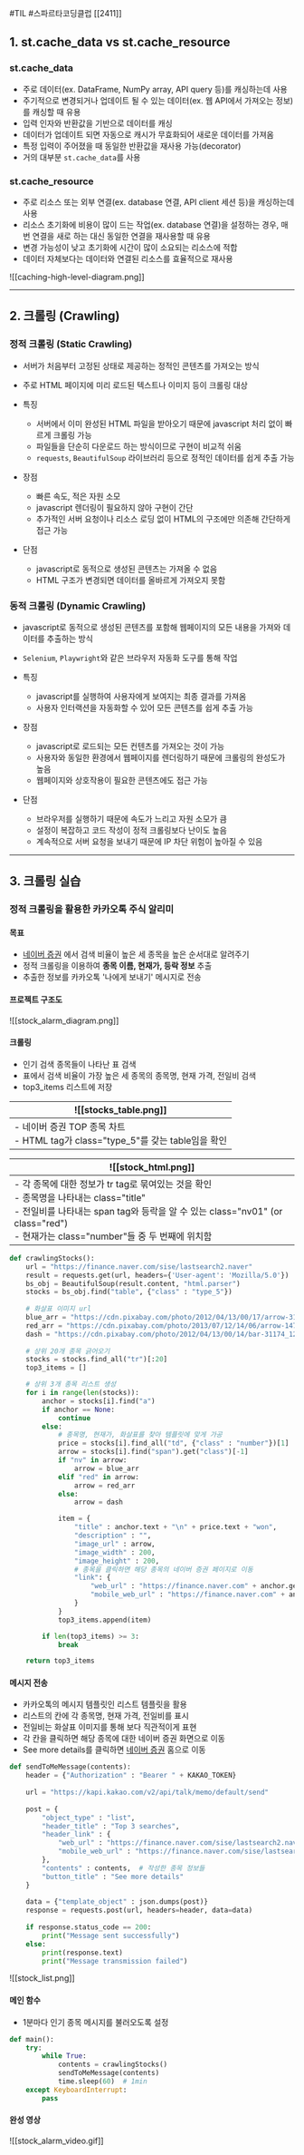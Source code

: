 #TIL #스파르타코딩클럽 [[2411]]

## 1. st.cache_data vs st.cache_resource
### st.cache_data
- 주로 데이터(ex. DataFrame, NumPy array, API query 등)를 캐싱하는데 사용
- 주기적으로 변경되거나 업데이트 될 수 있는 데이터(ex. 웹 API에서 가져오는 정보)를 캐싱할 때 유용
- 입력 인자와 반환값을 기반으로 데이터를 캐싱
- 데이터가 업데이트 되면 자동으로 캐시가 무효화되어 새로운 데이터를 가져옴
- 특정 입력이 주어졌을 때 동일한 반환값을 재사용 가능(decorator)
- 거의 대부분 `st.cache_data`를 사용


### st.cache_resource
- 주로 리소스 또는 외부 연결(ex. database 연결, API client 세션 등)을 캐싱하는데 사용
- 리소스 초기화에 비용이 많이 드는 작업(ex. database 연결)을 설정하는 경우, 매번 연결을 새로 하는 대신 동일한 연결을 재사용할 때 유용
- 변경 가능성이 낮고 초기화에 시간이 많이 소요되는 리소스에 적합
- 데이터 자체보다는 데이터와 연결된 리소스를 효율적으로 재사용

![[caching-high-level-diagram.png]]

---
## 2. 크롤링 (Crawling)
### 정적 크롤링 (Static Crawling)
- 서버가 처음부터 고정된 상태로 제공하는 정적인 콘텐츠를 가져오는 방식
- 주로 HTML 페이지에 미리 로드된 텍스트나 이미지 등이 크롤링 대상

- 특징
	- 서버에서 이미 완성된 HTML 파일을 받아오기 때문에 javascript 처리 없이 빠르게 크롤링 가능
	- 파일들을 단순히 다운로드 하는 방식이므로 구현이 비교적 쉬움
	- `requests`, `BeautifulSoup` 라이브러리 등으로 정적인 데이터를 쉽게 추출 가능

- 장점
	- 빠른 속도, 적은 자원 소모
	- javascript 렌더링이 필요하지 않아 구현이 간단
	- 추가적인 서버 요청이나 리소스 로딩 없이 HTML의 구조에만 의존해 간단하게 접근 가능

- 단점
	- javascript로 동적으로 생성된 콘텐츠는 가져올 수 없음
	- HTML 구조가 변경되면 데이터를 올바르게 가져오지 못함


### 동적 크롤링 (Dynamic Crawling)
- javascript로 동적으로 생성된 콘텐츠를 포함해 웹페이지의 모든 내용을 가져와 데이터를 추출하는 방식
- `Selenium`, `Playwright`와 같은 브라우저 자동화 도구를 통해 작업

- 특징
	- javascript를 실행하여 사용자에게 보여지는 최종 결과를 가져옴
	- 사용자 인터랙션을 자동화할 수 있어 모든 콘텐츠를 쉽게 추출 가능

- 장점
	- javascript로 로드되는 모든 컨텐츠를 가져오는 것이 가능
	- 사용자와 동일한 환경에서 웹페이지를 렌더링하기 때문에 크롤링의 완성도가 높음
	- 웹페이지와 상호작용이 필요한 콘텐츠에도 접근 가능

- 단점
	- 브라우저를 실행하기 때문에 속도가 느리고 자원 소모가 큼
	- 설정이 복잡하고 코드 작성이 정적 크롤링보다 난이도 높음
	- 계속적으로 서버 요청을 보내기 때문에 IP 차단 위험이 높아질 수 있음

---
## 3. 크롤링 실습
### 정적 크롤링을 활용한 카카오톡 주식 알리미
#### 목표
- [네이버 증권](https://finance.naver.com/) 에서 검색 비율이 높은 세 종목을 높은 순서대로 알려주기
- 정적 크롤링을 이용하여 **종목 이름, 현재가, 등락 정보** 추출
- 추출한 정보를 카카오톡 '나에게 보내기' 메시지로 전송

#### 프로젝트 구조도
![[stock_alarm_diagram.png]]

#### **크롤링**
- 인기 검색 종목들이 나타난 표 검색
- 표에서 검색 비율이 가장 높은 세 종목의 종목명, 현재 가격, 전일비 검색
- top3_items 리스트에 저장

| ![[stocks_table.png]]                                           |
| --------------------------------------------------------------- |
| - 네이버 증권 TOP 종목 차트<br>- HTML tag가 class="type_5"를 갖는 table임을 확인 |

| ![[stock_html.png]]                                                                                                                                                    |
| ---------------------------------------------------------------------------------------------------------------------------------------------------------------------- |
| - 각 종목에 대한 정보가 tr tag로 묶여있는 것을 확인<br>- 종목명을 나타내는 class="title"<br>- 전일비를 나타내는 span tag와 등락을 알 수 있는 class="nv01" (or class="red")<br>- 현재가는 class="number"들 중 두 번째에 위치함 |

```python
def crawlingStocks():
    url = "https://finance.naver.com/sise/lastsearch2.naver"
    result = requests.get(url, headers={'User-agent': 'Mozilla/5.0'})
    bs_obj = BeautifulSoup(result.content, "html.parser")
    stocks = bs_obj.find("table", {"class" : "type_5"})
    
    # 화살표 이미지 url
    blue_arr = "https://cdn.pixabay.com/photo/2012/04/13/00/17/arrow-31192_1280.png"
    red_arr = "https://cdn.pixabay.com/photo/2013/07/12/14/06/arrow-147743_1280.png"
    dash = "https://cdn.pixabay.com/photo/2012/04/13/00/14/bar-31174_1280.png"
        
    # 상위 20개 종목 긁어오기
    stocks = stocks.find_all("tr")[:20]
    top3_items = []

	# 상위 3개 종목 리스트 생성 
    for i in range(len(stocks)):
        anchor = stocks[i].find("a")
        if anchor == None:
            continue
        else:
	        # 종목명, 현재가, 화살표를 찾아 템플릿에 맞게 가공
            price = stocks[i].find_all("td", {"class" : "number"})[1]
            arrow = stocks[i].find("span").get("class")[-1]
            if "nv" in arrow:
                arrow = blue_arr
            elif "red" in arrow:
                arrow = red_arr
            else:
                arrow = dash

            item = {
                "title" : anchor.text + "\n" + price.text + "won",
                "description" : "",
                "image_url" : arrow,
                "image_width" : 200,
                "image_height" : 200,
                # 종목을 클릭하면 해당 종목의 네이버 증권 페이지로 이동
                "link": {
                    "web_url" : "https://finance.naver.com" + anchor.get("href"),
                    "mobile_web_url" : "https://finance.naver.com" + anchor.get("href")
                }
            }
            top3_items.append(item)

        if len(top3_items) >= 3:
            break

    return top3_items
```

#### 메시지 전송
- 카카오톡의 메시지 템플릿인 리스트 템플릿을 활용
- 리스트의 칸에 각 종목명, 현재 가격, 전일비를 표시
- 전일비는 화살표 이미지를 통해 보다 직관적이게 표현
- 각 칸을 클릭하면 해당 종목에 대한 네이버 증권 화면으로 이동
- See more details를 클릭하면 [네이버 증권](https://finance.naver.com/) 홈으로 이동
```python
def sendToMeMessage(contents):
    header = {"Authorization" : "Bearer " + KAKAO_TOKEN}
    
    url = "https://kapi.kakao.com/v2/api/talk/memo/default/send"
    
    post = {
        "object_type" : "list",
        "header_title" : "Top 3 searches",
        "header_link" : {
            "web_url" : "https://finance.naver.com/sise/lastsearch2.naver",
            "mobile_web_url" : "https://finance.naver.com/sise/lastsearch2.naver"
        },
        "contents" : contents,  # 작성한 종목 정보들
        "button_title" : "See more details"
    }
    
    data = {"template_object" : json.dumps(post)}
    response = requests.post(url, headers=header, data=data)
    
    if response.status_code == 200:
        print("Message sent successfully")
    else:
        print(response.text)
        print("Message transmission failed")

```
![[stock_list.png]]

#### 메인 함수
- 1분마다 인기 종목 메시지를 불러오도록 설정
```python
def main():
    try:
        while True:
            contents = crawlingStocks()
            sendToMeMessage(contents)
            time.sleep(60)	# 1min
    except KeyboardInterrupt:
        pass
```


#### 완성 영상
![[stock_alarm_video.gif]]
